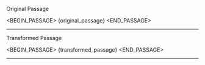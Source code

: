 Original Passage

<BEGIN_PASSAGE>
{original_passage}
<END_PASSAGE>

---

Transformed Passage

<BEGIN_PASSAGE>
{transformed_passage}
<END_PASSAGE>

---
